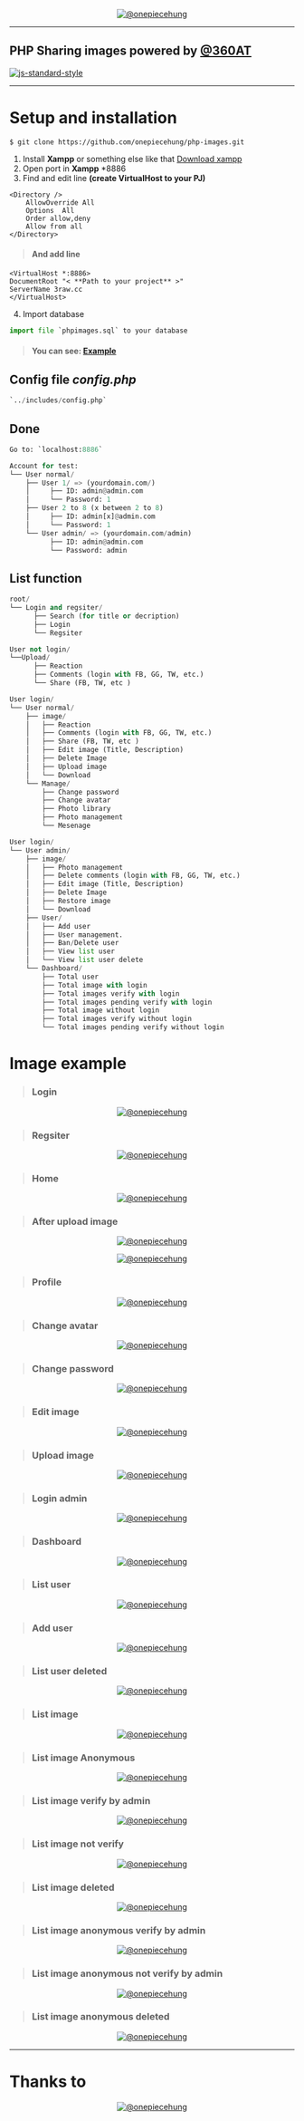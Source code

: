 <p align="center">
    <a href="https://github.com/onepiecehung">
        <img src="https://en.uit.edu.vn/sites/vi/files/banner_en.png" alt="@onepiecehung"/>
    </a>
</p>

<hr> 

## PHP Sharing images powered by <a href="https://github.com/360AnimeTeam">@360AT</a>

[![js-standard-style](https://img.shields.io/badge/Build-1906.19-brightgreen.svg?style=flat)](https://github.com/feross/standard)

<hr>

# Setup and installation 

```
$ git clone https://github.com/onepiecehung/php-images.git
```

1. Install <b>Xampp</b> or something else like that <a href="https://www.apachefriends.org">Download xampp</a>
2. Open port in <b>Xampp</b> *8886
3. Find and edit line **(create VirtualHost to your PJ)**

```
<Directory />
    AllowOverride All
    Options  All
    Order allow,deny
    Allow from all
</Directory>
```

> #### And add line 


```
<VirtualHost *:8886>
DocumentRoot "< **Path to your project** >"
ServerName 3raw.cc
</VirtualHost>
```

4. Import database

```python
import file `phpimages.sql` to your database
```

> #### You can see: <a href="https://paste.ofcode.org/Hdv2ueBu2KaYmmFzWZDg7J"><b>Example</b></a>


## Config file _config.php_

```python
`../includes/config.php`
```

## Done

```python
Go to: `localhost:8886` 
```

```python
Account for test:
└── User normal/
    ├── User 1/ => (yourdomain.com/)
    │     ├── ID: admin@admin.com
    │     └── Password: 1
    ├── User 2 to 8 (x between 2 to 8)
    │     ├── ID: admin[x]@admin.com
    │     └── Password: 1
    └── User admin/ => (yourdomain.com/admin)
          ├── ID: admin@admin.com
          └── Password: admin
```

## List function

```python
root/
└── Login and regsiter/
      ├── Search (for title or decription)
      ├── Login
      └── Regsiter
```

```python
User not login/
└──Upload/
      ├── Reaction
      ├── Comments (login with FB, GG, TW, etc.)
      └── Share (FB, TW, etc )
```

```python
User login/
└── User normal/
    ├── image/
    │   ├── Reaction
    │   ├── Comments (login with FB, GG, TW, etc.)
    │   ├── Share (FB, TW, etc )
    │   ├── Edit image (Title, Description)
    │   ├── Delete Image
    │   ├── Upload image
    │   └── Download
    └── Manage/
        ├── Change password
        ├── Change avatar
        ├── Photo library
        ├── Photo management
        └── Mesenage
```

```python
User login/
└── User admin/
    ├── image/
    │   ├── Photo management
    │   ├── Delete comments (login with FB, GG, TW, etc.)
    │   ├── Edit image (Title, Description)
    │   ├── Delete Image
    │   ├── Restore image
    │   └── Download
    ├── User/
    │   ├── Add user
    │   ├── User management.
    │   ├── Ban/Delete user
    │   ├── View list user
    │   └── View list user delete
    └── Dashboard/
        ├── Total user 
        ├── Total image with login 
        ├── Total images verify with login 
        ├── Total images pending verify with login 
        ├── Total image without login 
        ├── Total images verify without login 
        └── Total images pending verify without login 
```

# Image example

> ### Login

<p align="center">
    <a href="https://github.com/onepiecehung">
        <img src="https://imgur.com/KYxDbsN.png" alt="@onepiecehung"/>
    </a>
</p>

> ### Regsiter

<p align="center">
    <a href="https://github.com/onepiecehung">
        <img src="https://imgur.com/zyarFR5.png" alt="@onepiecehung"/>
    </a>
</p>

> ### Home

<p align="center">
    <a href="https://github.com/onepiecehung">
        <img src="https://imgur.com/GHcT2Vq.png" alt="@onepiecehung"/>
    </a>
</p>

> ### After upload image

<p align="center">
    <a href="https://github.com/onepiecehung">
        <img src="https://imgur.com/kvfUDmh.png" alt="@onepiecehung"/>
    </a>
</p>

<p align="center">
    <a href="https://github.com/onepiecehung">
        <img src="https://imgur.com/G7ET94q.png" alt="@onepiecehung"/>
    </a>
</p>

> ### Profile

<p align="center">
    <a href="https://github.com/onepiecehung">
        <img src="https://imgur.com/O5Uc8t5.png" alt="@onepiecehung"/>
    </a>
</p>

> ### Change avatar

<p align="center">
    <a href="https://github.com/onepiecehung">
        <img src="https://imgur.com/pRnoLyX.png" alt="@onepiecehung"/>
    </a>
</p>

> ### Change password

<p align="center">
    <a href="https://github.com/onepiecehung">
        <img src="https://imgur.com/EJUPVB6.png" alt="@onepiecehung"/>
    </a>
</p>

> ### Edit image

<p align="center">
    <a href="https://github.com/onepiecehung">
        <img src="https://imgur.com/ZAdTNJ6.png" alt="@onepiecehung"/>
    </a>
</p>

> ### Upload image

<p align="center">
    <a href="https://github.com/onepiecehung">
        <img src="https://imgur.com/q4Qky1A.png" alt="@onepiecehung"/>
    </a>
</p>

> ### Login admin

<p align="center">
    <a href="https://github.com/onepiecehung">
        <img src="https://imgur.com/I5G8ads.png" alt="@onepiecehung"/>
    </a>
</p>

> ### Dashboard

<p align="center">
    <a href="https://github.com/onepiecehung">
        <img src="https://imgur.com/gmw4T50.png" alt="@onepiecehung"/>
    </a>
</p>

> ### List user

<p align="center">
    <a href="https://github.com/onepiecehung">
        <img src="https://imgur.com/WF5dENf.png" alt="@onepiecehung"/>
    </a>
</p>

> ### Add user

<p align="center">
    <a href="https://github.com/onepiecehung">
        <img src="https://imgur.com/NiMi2Ca.png" alt="@onepiecehung"/>
    </a>
</p>

> ### List user deleted

<p align="center">
    <a href="https://github.com/onepiecehung">
        <img src="https://imgur.com/rB0gXvc.png" alt="@onepiecehung"/>
    </a>
</p>

> ### List image

<p align="center">
    <a href="https://github.com/onepiecehung">
        <img src="https://imgur.com/m1K96ld.png" alt="@onepiecehung"/>
    </a>
</p>

> ### List image Anonymous

<p align="center">
    <a href="https://github.com/onepiecehung">
        <img src="https://imgur.com/eDEOJ5B.png" alt="@onepiecehung"/>
    </a>
</p>

> ### List image verify by admin

<p align="center">
    <a href="https://github.com/onepiecehung">
        <img src="https://imgur.com/zMYUgML.png" alt="@onepiecehung"/>
    </a>
</p>

> ### List image not verify

<p align="center">
    <a href="https://github.com/onepiecehung">
        <img src="https://imgur.com/GE56yjy.png" alt="@onepiecehung"/>
    </a>
</p>

> ### List image deleted

<p align="center">
    <a href="https://github.com/onepiecehung">
        <img src="https://imgur.com/IgvqiIO.png" alt="@onepiecehung"/>
    </a>
</p>

> ### List image anonymous verify by admin

<p align="center">
    <a href="https://github.com/onepiecehung">
        <img src="https://imgur.com/4KsU5yw.png" alt="@onepiecehung"/>
    </a>
</p>

> ### List image anonymous not verify by admin

<p align="center">
    <a href="https://github.com/onepiecehung">
        <img src="https://imgur.com/1QrIqxg.png" alt="@onepiecehung"/>
    </a>
</p>

> ### List image anonymous deleted

<p align="center">
    <a href="https://github.com/onepiecehung">
        <img src="https://imgur.com/qqulF7K.png" alt="@onepiecehung"/>
    </a>
</p>

<hr>

# Thanks to
<p align="center">
<a href="https://fb.com/360AnimeTeam"><img src="home/images/logo.png" alt="@onepiecehung"/></a>
</p>
